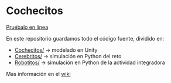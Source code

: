 # Cochecitos

[Pruébalo en línea](http://cochecitos-insightful-serval-ly.mybluemix.net/static/index.html)

En este repositorio guardamos todo el código fuente, dividido en:
- [Cochecitos/](./Cochecitos/) -> modelado en Unity
- [Cerebritos/](./cerebritos/) -> simulación en Python del reto
- [Robotitos/](./robotitos) -> simulación en Python de la actividad integradora

Mas información en el [wiki](https://github.com/EdgarRostro/Cochecitos/wiki/%F0%9F%8F%A0-Inicio)

